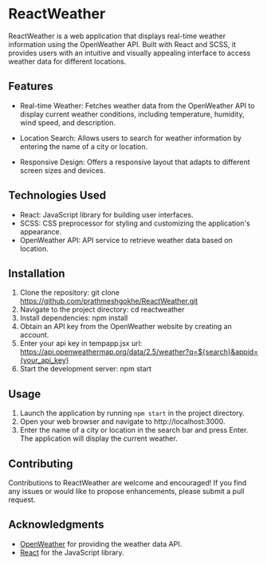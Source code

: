 # ReactWeather

ReactWeather is a web application that displays real-time weather information using the OpenWeather API. Built with React and SCSS, it provides users with an intuitive and visually appealing interface to access weather data for different locations.

## Features

- Real-time Weather: Fetches weather data from the OpenWeather API to display current weather conditions, including temperature, humidity, wind speed, and description.

- Location Search: Allows users to search for weather information by entering the name of a city or location.

- Responsive Design: Offers a responsive layout that adapts to different screen sizes and devices.

## Technologies Used

- React: JavaScript library for building user interfaces.
- SCSS: CSS preprocessor for styling and customizing the application's appearance.
- OpenWeather API: API service to retrieve weather data based on location.

## Installation

1. Clone the repository: git clone https://github.com/prathmeshgokhe/ReactWeather.git
2. Navigate to the project directory: cd reactweather
3. Install dependencies: npm install
4. Obtain an API key from the OpenWeather website by creating an account.
5. Enter your api key in tempapp.jsx url: https://api.openweathermap.org/data/2.5/weather?q=${search}&appid={your_api_key}
6. Start the development server: npm start

## Usage

1. Launch the application by running `npm start` in the project directory.
2. Open your web browser and navigate to http://localhost:3000.
3. Enter the name of a city or location in the search bar and press Enter.
   The application will display the current weather.

## Contributing

Contributions to ReactWeather are welcome and encouraged! If you find any issues or would like to propose enhancements, please submit a pull request.

## Acknowledgments

- [OpenWeather](https://openweathermap.org/) for providing the weather data API.
- [React](https://react.dev/) for the JavaScript library.
